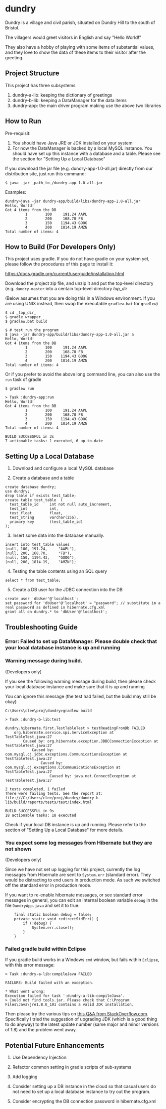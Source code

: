 # dundry

Dundry is a village and civil parish, situated on Dundry Hill to the south of Bristol.

The villagers would greet visitors in English and say "Hello World!"

They also have a hobby of playing with some items of substantial values, and they love to show the data of these items to their visitor after the greeting.

## Project Structure

This project has three subsystems

1. dundry-a-lib: keeping the dictionary of greetings 
2. dundry-b-lib: keeping a DataManager for the data items
3. dundry-app: the main driver program making use the above two libraries

## How to Run

Pre-requisit: 

1. You should have Java JRE or JDK installed on your system
2. For now the DataManager is backed by a local MySQL instance.  You should have set up this instance with a database and a table.  Please see the section for "Setting Up a Local Database"

If you download the jar file (e.g. dundry-app-1.0-all.jar) directly from our distribution site, just run this command:

```
$ java -jar _path_to_/dundry-app-1.0-all.jar 
```

Examples:
```
dundry>java -jar dundry-app/build/libs/dundry-app-1.0-all.jar
Hello, World!
Got 4 items from the DB
         1        100     191.24 AAPL
         2        200     168.70 FB
         3        150    1194.43 GOOG
         4        200    1814.19 AMZN
Total number of items: 4
```

## How to Build (For Developers Only)

This project uses gradle.  If you do not have gradle on your system yet, please 
follow the procedures of this page to install it:

  https://docs.gradle.org/current/userguide/installation.html

Download the project zip file, and unzip it and put the top-level directory (e.g. `dundry-master` into a centain top-level directory _top_dir_  

(Below assumes that you are doing this in a Windows environment.  If you are using UNIX instead, then swap the executable `gradlew.bat` for `gradlew`)

```
$ cd _top_dir_
$ gradle wrapper 
$ gradlew.bat build

$ # test run the program
$ java -jar dundry-app/build/libs/dundry-app-1.0-all.jar a
Hello, World!
Got 4 items from the DB
         1        100     191.24 AAPL
         2        200     168.70 FB
         3        150    1194.43 GOOG
         4        200    1814.19 AMZN
Total number of items: 4
```

Or if you prefer to avoid the above long command line, you can also use the `run` task of gradle

```
$ gradlew run

> Task :dundry-app:run
Hello, World!
Got 4 items from the DB
         1        100     191.24 AAPL
         2        200     168.70 FB
         3        150    1194.43 GOOG
         4        200    1814.19 AMZN
Total number of items: 4

BUILD SUCCESSFUL in 3s
7 actionable tasks: 1 executed, 6 up-to-date
```

## Setting Up a Local Database

1. Download and configure a local MySQL database

2. Create a database and a table
```
create database dundry;
use dundry;
drop table if exists test_table;
create table test_table  (
  test_table_id     int not null auto_increment,
  test_int          int,
  test_float        float,
  test_string       varchar(256),
  primary key       (test_table_id)
);
```

3. Insert some data into the database manually.  

```
insert into test_table values 
(null, 100, 191.24,     "AAPL"),
(null, 200, 168.70,     "FB"),
(null, 150, 1194.43,    "GOOG"),
(null, 200, 1814.19,    "AMZN");
```

4. Testing the table contents using an SQL query

```
select * from test_table;
```

5. Create a DB user for the JDBC connection into the DB

```
create user 'dbUser'@'localhost';
set password for 'dbUser'@'localhost' = "password"; // substitute in a real password as defined in hibernate.cfg.xml
grant all on dundry.* to 'dbUser'@'localhost';
```

## Troubleshooting Guide

### Error: Failed to set up DataManager. Please double check that your local database instance is up and running

### Warning message during build.

(Developers only) 

If you see the following warning message during build, then please check your local database instance and make sure that it is up and running

You can ignore this message (the test had failed, but the build may still be okay)

```
C:\Users\clee\proj\dundry>gradlew build

> Task :dundry-b-lib:test

dundry.hibernate.first.TestTableTest > testReadingFromDb FAILED
    org.hibernate.service.spi.ServiceException at TestTableTest.java:27
        Caused by: org.hibernate.exception.JDBCConnectionException at TestTableTest.java:27
            Caused by: com.mysql.cj.jdbc.exceptions.CommunicationsException at TestTableTest.java:27
                Caused by: com.mysql.cj.exceptions.CJCommunicationsException at TestTableTest.java:27
                    Caused by: java.net.ConnectException at TestTableTest.java:27

2 tests completed, 1 failed
There were failing tests. See the report at: file:///C:/Users/clee/proj/dundry/dundry-b-lib/build/reports/tests/test/index.html

BUILD SUCCESSFUL in 9s
18 actionable tasks: 18 executed
```

Check if your local DB instance is up and running.  Please refer to the section of "Setting Up a Local Database" for more details.

### You expect some log messages from Hibernate but they are not shown

(Developers only) 

Since we have not set up logging for this project, currently the log messages from Hibernate are sent to `System.err` (standard error).  They would be distracting to end users in production mode.  As such we switched off the standard error in production mode.

If you want to re-enable hibernate messages, or see standard error messages in general, you can edit an internal boolean variable `debug` in the file `DundryApp.java` and set it to true:

```
    final static boolean debug = false;
    private static void redirectStdErr() {
        if (!debug) {
            System.err.close();
        }        
    }
```

### Failed gradle build within Eclipse

If you gradle build works in a Windows `cmd` window, but fails within `Eclipse`, with this error message:

```
> Task :dundry-a-lib:compileJava FAILED

FAILURE: Build failed with an exception.

* What went wrong:
Execution failed for task ':dundry-a-lib:compileJava'.
> Could not find tools.jar. Please check that C:\Program Files\Java\jre1.8.0_191 contains a valid JDK installation.
```

Then please try the various tips on [this Q&A from StackOverflow.com](https://stackoverflow.com/questions/37669664/eclipse-gradle-build-could-not-find-tools-jar).  Specifically I tried the suggestion of upgrading JDK (which is a good thing to do anyway) to the latest update number (same major and minor versions of 1.8) and the problem went away.

## Potential Future Enhancements

1. Use Dependency Injection

2. Refactor common setting in gradle scripts of sub-systems

3. Add logging 

4. Consider setting up a DB instance in the cloud so that casual users do not need to set up a local database instance to try out the program.

5. Consider encrypting the DB connection password in hibernate.cfg.xml

